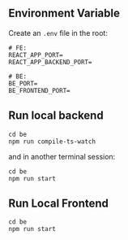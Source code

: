 ## Environment Variable
Create an `.env` file in the root:
```
# FE:
REACT_APP_PORT=
REACT_APP_BACKEND_PORT=

# BE:
BE_PORT=
BE_FRONTEND_PORT=
```
## Run local backend
```
cd be
npm run compile-ts-watch
```

and in another terminal session:

```
cd be
npm run start
```

## Run Local Frontend

```
cd be
npm run start
```
